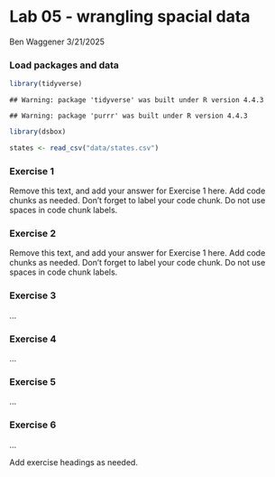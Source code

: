 Lab 05 - wrangling spacial data
================
Ben Waggener
3/21/2025

### Load packages and data

``` r
library(tidyverse) 
```

    ## Warning: package 'tidyverse' was built under R version 4.4.3

    ## Warning: package 'purrr' was built under R version 4.4.3

``` r
library(dsbox) 
```

``` r
states <- read_csv("data/states.csv")
```

### Exercise 1

Remove this text, and add your answer for Exercise 1 here. Add code
chunks as needed. Don’t forget to label your code chunk. Do not use
spaces in code chunk labels.

### Exercise 2

Remove this text, and add your answer for Exercise 1 here. Add code
chunks as needed. Don’t forget to label your code chunk. Do not use
spaces in code chunk labels.

### Exercise 3

…

### Exercise 4

…

### Exercise 5

…

### Exercise 6

…

Add exercise headings as needed.
